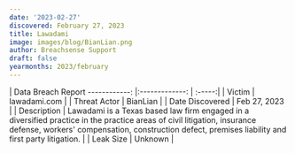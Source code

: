 ```yaml
---
date: '2023-02-27'
discovered: February 27, 2023
title: Lawadami
image: images/blog/BianLian.png
author: Breachsense Support
draft: false
yearmonths: 2023/february
---
```



| Data Breach Report
------------:     |:-------------:    | :-----:|
| Victim      | lawadami.com      | 
| Threat Actor      | BianLian      | 
| Date Discovered      | Feb 27, 2023      | 
| Description      | Lawadami is a Texas based law firm engaged in a diversified practice in the practice areas of civil litigation, insurance defense, workers' compensation, construction defect, premises liability and first party litigation.      | 
| Leak Size      | Unknown      | 

